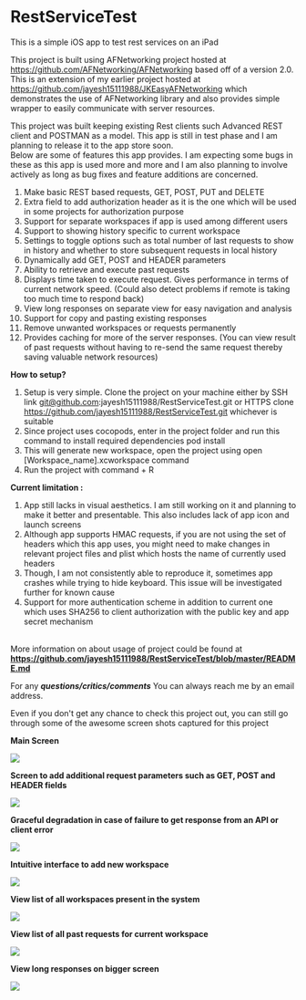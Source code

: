 RestServiceTest
==================

This is a simple iOS app to test rest services on an iPad

This project is built using AFNetworking project hosted at https://github.com/AFNetworking/AFNetworking based off of a version 2.0. 
<br/>
This is an extension of my earlier project hosted at https://github.com/jayesh15111988/JKEasyAFNetworking which demonstrates the use of AFNetworking library and also provides simple wrapper to easily communicate with server resources.

This project was built keeping existing Rest clients such Advanced REST client and POSTMAN as a model. This app is still in test phase and I am planning to release it to the app store soon.
<br/>
Below are some of features this app provides. I am expecting some bugs in these as this app is used more and more and I am also planning to involve actively as long as bug fixes and feature additions are concerned.

1. Make basic REST based requests, GET, POST, PUT and DELETE
2. Extra field to add authorization header as it is the one which will be used in some projects for authorization purpose
3. Support for separate workspaces if app is used among different users
4. Support to showing history specific to current workspace
5. Settings to toggle options such as total number of last requests to show in history and whether to store subsequent requests in local history
6. Dynamically add GET, POST and HEADER parameters
7. Ability to retrieve and execute past requests
8. Displays time taken to execute request. Gives performance in terms of current network speed. (Could also detect problems if remote is taking too much time to respond back)
9. View long responses on separate view for easy navigation and analysis
10. Support for copy and pasting existing responses
11. Remove unwanted workspaces or requests permanently
12. Provides caching for more of the server responses. (You can view result of past requests without having to re-send the same request thereby saving valuable network resources)

<p><b>How to setup?</b></p>

1. Setup is very simple. Clone the project on your machine either by SSH link git@github.com:jayesh15111988/RestServiceTest.git or HTTPS clone https://github.com/jayesh15111988/RestServiceTest.git whichever is suitable
2. Since project uses cocopods, enter in the project folder and run this command to install required dependencies
pod install
3. This will generate new workspace, open the project using open [Workspace_name].xcworkspace command
4. Run the project with command + R

<b>Current limitation : </b>
<br/>

1. App still lacks in visual aesthetics. I am still working on it and planning to make it better and presentable. This also includes lack of app icon and launch screens
2. Although app supports HMAC requests, if you are not using the set of headers which this app uses, you might need to make changes in relevant project files and plist which hosts the name of currently used headers
3. Though, I am not consistently able to reproduce it, sometimes app crashes while trying to hide keyboard. This issue will be investigated further for known cause
4. Support for more authentication scheme in addition to current one which uses SHA256 to client authorization with the public key and app secret mechanism
<br/><br/>

More information on about usage of project could be found at
<b> https://github.com/jayesh15111988/RestServiceTest/blob/master/README.md </b>

For any <b><i>questions/critics/comments</i></b> You can always reach me by an email address.

<p>
Even if you don't get any chance to check this project out, you can still go through some of the awesome screen shots captured for this project
</p>
<p>
<b>Main Screen</b>
<p>
<img src = 'RestServicesTestApp/main.png'>
</p>
</p>
<p>
<b>Screen to add additional request parameters such as GET, POST and HEADER fields</b>
<p>
<img src = 'RestServicesTestApp/options.png'>
</p>
</p>
<p>
<b>Graceful degradation in case of failure to get response from an API or client error</b>
<p>
<img src = 'RestServicesTestApp/invalidRequest.png'>
</p>
</p>
<p>
<b>Intuitive interface to add new workspace </b>
<p>
<img src = 'RestServicesTestApp/newWorkspace.png'>
</p>
</p>
<p>
<b>View list of all workspaces present in the system</b>
<p>
<img src = 'RestServicesTestApp/workspaces.png'>
</p>
</p>
<p>
<b>View list of all past requests for current workspace</b>
<p>
<img src = 'RestServicesTestApp/history.png'>
</p>
</p>
<p>
<b>View long responses on bigger screen</b>
<p>
<img src = 'RestServicesTestApp/longResponse.png'>
</p>
</p>

